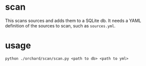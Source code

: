 # scan

This scans sources and adds them to a SQLite db. It needs a YAML definition of the sources
to scan, such as `sources.yml`.

# usage

`python ./orchard/scan/scan.py <path to db> <path to yml>`